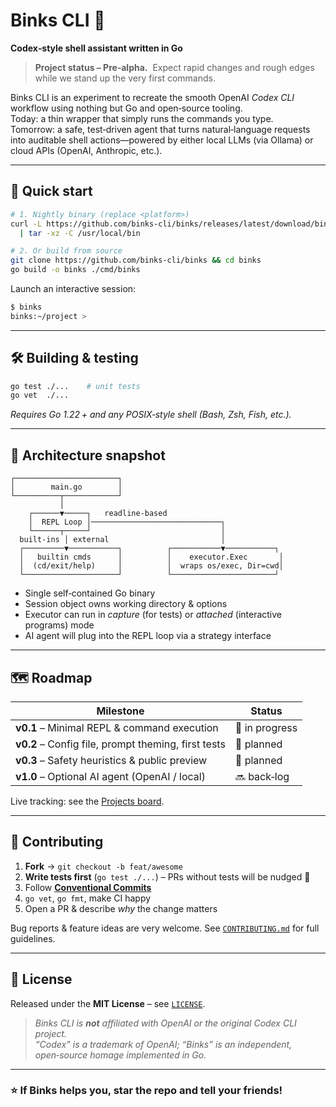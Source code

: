 # Binks CLI 🤖

**Codex‑style shell assistant written in Go**

> **Project status – Pre‑alpha.**  Expect rapid changes and rough edges while we stand up the very first commands.

Binks CLI is an experiment to recreate the smooth OpenAI *Codex CLI* workflow using nothing but Go and open‑source tooling.\
Today: a thin wrapper that simply runs the commands you type.\
Tomorrow: a safe, test‑driven agent that turns natural‑language requests into auditable shell actions—powered by either local LLMs (via Ollama) or cloud APIs (OpenAI, Anthropic, etc.).

---

## 🚀 Quick start

```bash
# 1. Nightly binary (replace <platform>)
curl -L https://github.com/binks-cli/binks/releases/latest/download/binks_<platform>.tar.gz \
  | tar -xz -C /usr/local/bin

# 2. Or build from source
git clone https://github.com/binks-cli/binks && cd binks
go build -o binks ./cmd/binks
```

Launch an interactive session:

```bash
$ binks
binks:~/project >
```

---

## 🛠 Building & testing

```bash
go test ./...    # unit tests
go vet  ./...
```

*Requires Go 1.22 + and any POSIX‑style shell (Bash, Zsh, Fish, etc.).*

---

## 🧩 Architecture snapshot

```
┌───────────────────────┐
│        main.go        │
└──────────┬────────────┘
           │
    ┌──────▼─────┐   readline‑based
    │  REPL Loop │─────────────────────────────┐
    └──────┬─────┘                             │
  built‑ins │ external                         │
  ┌─────────▼───────────┐          ┌───────────▼───────────┐
  │   builtin cmds      │          │    executor.Exec       │
  │  (cd/exit/help)     │          │  wraps os/exec, Dir=cwd│
  └─────────────────────┘          └───────────────────────┘
```

- Single self‑contained Go binary
- Session object owns working directory & options
- Executor can run in *capture* (for tests) or *attached* (interactive programs) mode
- AI agent will plug into the REPL loop via a strategy interface

---

## 🗺 Roadmap

| Milestone                                           | Status         |
| --------------------------------------------------- | -------------- |
| **v0.1** – Minimal REPL & command execution         | 🚧 in progress |
| **v0.2** – Config file, prompt theming, first tests | 📝 planned     |
| **v0.3** – Safety heuristics & public preview       | 📝 planned     |
| **v1.0** – Optional AI agent (OpenAI / local)       | 🔜 back‑log    |

Live tracking: see the [Projects board](https://github.com/binks-cli/binks/projects).

---

## 🤝 Contributing

1. **Fork** → `git checkout -b feat/awesome`
2. **Write tests first** (`go test ./...`) – PRs without tests will be nudged 🙂
3. Follow [**Conventional Commits**](https://www.conventionalcommits.org/)
4. `go vet`, `go fmt`, make CI happy
5. Open a PR & describe *why* the change matters

Bug reports & feature ideas are very welcome. See [`CONTRIBUTING.md`](CONTRIBUTING.md) for full guidelines.

---

## 📜 License

Released under the **MIT License** – see [`LICENSE`](LICENSE).

> *Binks CLI is ****not**** affiliated with OpenAI or the original Codex CLI project.*\
> *“Codex” is a trademark of OpenAI; “Binks” is an independent, open‑source homage implemented in Go.*

---

### ⭐ If Binks helps you, star the repo and tell your friends!